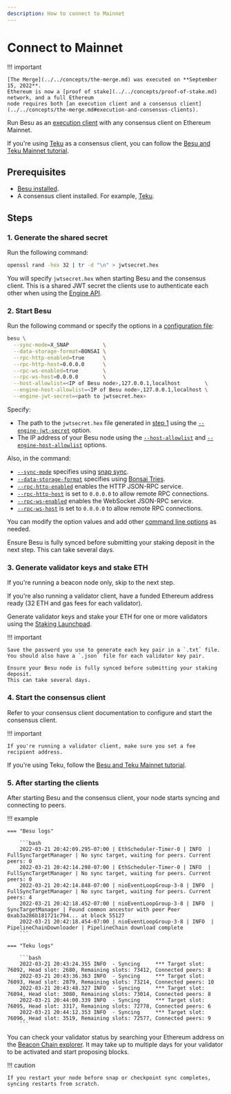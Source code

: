 ```yaml
---
description: How to connect to Mainnet
---
```


# Connect to Mainnet

!!! important

    [The Merge](../../concepts/the-merge.md) was executed on **September 15, 2022**.
    Ethereum is now a [proof of stake](../../concepts/proof-of-stake.md) network, and a full Ethereum
    node requires both [an execution client and a consensus client](../../concepts/the-merge.md#execution-and-consensus-clients).

Run Besu as an [execution client](../../concepts/the-merge.md#execution-clients) with any consensus
client on Ethereum Mainnet.

If you're using [Teku] as a consensus client, you can follow the
[Besu and Teku Mainnet tutorial](../../tutorials/besu-teku-mainnet.md).

## Prerequisites

- [Besu installed](../install/binary-distribution.md).
- A consensus client installed.
  For example, [Teku](https://docs.teku.consensys.net/en/latest/).

## Steps

### 1. Generate the shared secret

Run the following command:

```bash
openssl rand -hex 32 | tr -d "\n" > jwtsecret.hex
```

You will specify `jwtsecret.hex` when starting Besu and the consensus client.
This is a shared JWT secret the clients use to authenticate each other when using the
[Engine API](../../how-to/use-engine-api.md).

### 2. Start Besu

Run the following command or specify the options in a
[configuration file](../../how-to/configuration-file.md):

```bash
besu \
  --sync-mode=X_SNAP           \
  --data-storage-format=BONSAI \
  --rpc-http-enabled=true      \
  --rpc-http-host=0.0.0.0      \
  --rpc-ws-enabled=true        \
  --rpc-ws-host=0.0.0.0        \
  --host-allowlist=<IP of Besu node>,127.0.0.1,localhost        \
  --engine-host-allowlist=<IP of Besu node>,127.0.0.1,localhost \
  --engine-jwt-secret=<path to jwtsecret.hex>
```

Specify:

- The path to the `jwtsecret.hex` file generated in [step 1](#1-generate-the-shared-secret)
  using the [`--engine-jwt-secret`](../../reference/cli/options.md#engine-jwt-secret) option.
- The IP address of your Besu node using the [`--host-allowlist`](../../reference/cli/options.md#host-allowlist)
  and [`--engine-host-allowlist`](../../reference/cli/options.md#engine-host-allowlist) options.

Also, in the command:

- [`--sync-mode`](../../reference/cli/options.md#sync-mode) specifies using [snap sync](sync-node.md#snap-synchronization).
- [`--data-storage-format`](../../reference/cli/options.md#data-storage-format) specifies using
  [Bonsai Tries](../../concepts/data-storage-formats.md#bonsai-tries).
- [`--rpc-http-enabled`](../../reference/cli/options.md#rpc-http-enabled) enables the HTTP JSON-RPC
  service.
- [`--rpc-http-host`](../../reference/cli/options.md#rpc-http-host) is set to `0.0.0.0` to allow
  remote RPC connections.
- [`--rpc-ws-enabled`](../../reference/cli/options.md#rpc-ws-enabled) enables the WebSocket JSON-RPC
  service.
- [`--rpc-ws-host`](../../reference/cli/options.md#rpc-ws-host) is set to `0.0.0.0` to allow remote
  RPC connections.

You can modify the option values and add other [command line options](../../reference/cli/options.md)
as needed.

Ensure Besu is fully synced before submitting your staking deposit in the next step.
This can take several days.

### 3. Generate validator keys and stake ETH

If you're running a beacon node only, skip to the next step.

If you're also running a validator client, have a funded Ethereum address ready (32 ETH and gas fees
for each validator).

Generate validator keys and stake your ETH for one or more validators using the
[Staking Launchpad](https://launchpad.ethereum.org/en/).

!!! important

    Save the password you use to generate each key pair in a `.txt` file.
    You should also have a `.json` file for each validator key pair.

    Ensure your Besu node is fully synced before submitting your staking deposit.
    This can take several days.

### 4. Start the consensus client

Refer to your consensus client documentation to configure and start the consensus client.

!!! important

    If you're running a validator client, make sure you set a fee recipient address.

If you're using Teku, follow the [Besu and Teku Mainnet tutorial](../../tutorials/besu-teku-mainnet.md#5-start-teku).

### 5. After starting the clients

After starting Besu and the consensus client, your node starts syncing and connecting to peers.

!!! example

    === "Besu logs"

        ```bash
        2022-03-21 20:42:09.295-07:00 | EthScheduler-Timer-0 | INFO  | FullSyncTargetManager | No sync target, waiting for peers. Current peers: 0
        2022-03-21 20:42:14.298-07:00 | EthScheduler-Timer-0 | INFO  | FullSyncTargetManager | No sync target, waiting for peers. Current peers: 0
        2022-03-21 20:42:14.848-07:00 | nioEventLoopGroup-3-8 | INFO  | FullSyncTargetManager | No sync target, waiting for peers. Current peers: 4
        2022-03-21 20:42:18.452-07:00 | nioEventLoopGroup-3-8 | INFO  | SyncTargetManager | Found common ancestor with peer Peer 0xab3a286b181721c794... at block 55127
        2022-03-21 20:42:18.454-07:00 | nioEventLoopGroup-3-8 | INFO  | PipelineChainDownloader | PipelineChain download complete
        ```

    === "Teku logs"

        ```bash
        2022-03-21 20:43:24.355 INFO  - Syncing     *** Target slot: 76092, Head slot: 2680, Remaining slots: 73412, Connected peers: 8
        2022-03-21 20:43:36.363 INFO  - Syncing     *** Target slot: 76093, Head slot: 2879, Remaining slots: 73214, Connected peers: 10
        2022-03-21 20:43:48.327 INFO  - Syncing     *** Target slot: 76094, Head slot: 3080, Remaining slots: 73014, Connected peers: 8
        2022-03-21 20:44:00.339 INFO  - Syncing     *** Target slot: 76095, Head slot: 3317, Remaining slots: 72778, Connected peers: 6
        2022-03-21 20:44:12.353 INFO  - Syncing     *** Target slot: 76096, Head slot: 3519, Remaining slots: 72577, Connected peers: 9
        ```

You can check your validator status by searching your Ethereum address on the [Beacon Chain explorer](https://beaconcha.in/).
It may take up to multiple days for your validator to be activated and start proposing blocks.

!!! caution

    If you restart your node before snap or checkpoint sync completes, syncing restarts from scratch.

<!-- links -->
[Teku]: https://docs.teku.consensys.net/en/stable/
